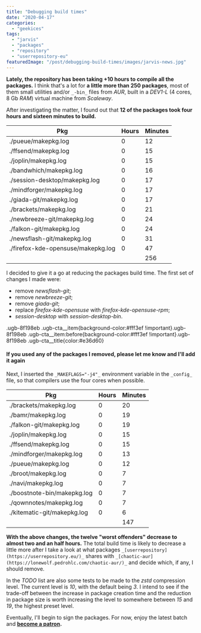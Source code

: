 ```yaml
---
title: "Debugging build times"
date: "2020-04-17"
categories: 
  - "geekices"
tags: 
  - "jarvis"
  - "packages"
  - "repository"
  - "userrepository-eu"
featuredImage: "/post/debugging-build-times/images/jarvis-news.jpg"
---
```


**Lately, the repository has been taking +10 hours to compile all the packages.** I think that's a lot for **a little more than 250 packages**, most of them small utilities and/or `_-bin_` files from _AUR_, built in a _DEV1-L_ (4 cores, 8 Gb _RAM_) virtual machine from _Scaleway_.

After investigating the matter, I found out that **12 of the packages took four hours and sixteen minutes to build.**

| Pkg | Hours | Minutes |
| --- | --- | --- |
| ./pueue/makepkg.log | 0 | 12 |
| ./ffsend/makepkg.log | 0 | 15 |
| ./joplin/makepkg.log | 0 | 15 |
| ./bandwhich/makepkg.log | 0 | 16 |
| ./session-desktop/makepkg.log | 0 | 17 |
| ./mindforger/makepkg.log | 0 | 17 |
| ./giada-git/makepkg.log | 0 | 17 |
| ./brackets/makepkg.log | 0 | 21 |
| ./newbreeze-git/makepkg.log | 0 | 24 |
| ./falkon-git/makepkg.log | 0 | 24 |
| ./newsflash-git/makepkg.log | 0 | 31 |
| ./firefox-kde-opensuse/makepkg.log | 0 | 47 |
|  |  | 256 |

I decided to give it a go at reducing the packages build time. The first set of changes I made were:

- remove _newsflash-git_;
- remove _newbreeze-git_;
- remove _giada-git_;
- replace _firefox-kde-opensuse_ with _firefox-kde-opensuse-rpm_;
- _session-desktop_ with _session-desktop-bin_.

.ugb-8f198eb .ugb-cta\_\_item{background-color:#fff3ef !important}.ugb-8f198eb .ugb-cta\_\_item:before{background-color:#fff3ef !important}.ugb-8f198eb .ugb-cta\_\_title{color:#e36d60}

#### If you used any of the packages I removed, please let me know and I'll add it again

Next, I inserted the `_MAKEFLAGS="-j4"_` environment variable in the `_config_` file, so that compilers use the four cores when possible.

| Pkg | Hours | Minutes |
| --- | --- | --- |
| ./brackets/makepkg.log | 0 | 20 |
| ./bamr/makepkg.log | 0 | 19 |
| ./falkon-git/makepkg.log | 0 | 19 |
| ./joplin/makepkg.log | 0 | 15 |
| ./ffsend/makepkg.log | 0 | 15 |
| ./mindforger/makepkg.log | 0 | 13 |
| ./pueue/makepkg.log | 0 | 12 |
| ./broot/makepkg.log | 0 | 7 |
| ./navi/makepkg.log | 0 | 7 |
| ./boostnote-bin/makepkg.log | 0 | 7 |
| ./qownnotes/makepkg.log | 0 | 7 |
| ./kitematic-git/makepkg.log | 0 | 6 |
|  |  | 147 |

**With the above changes, the twelve "worst offenders" decrease to almost two and an half hours.** The total build time is likely to decrease a little more after I take a look at what packages `_[userrepository](https://userrepository.eu/)_` shares with `_[chaotic-aur](https://lonewolf.pedrohlc.com/chaotic-aur/)_` and decide which, if any, I should remove.

In the _TODO_ list are also some tests to be made to the _zstd_ compression level. The current level is _10_, with the default being _3_. I intend to see if the trade-off between the increase in package creation time and the reduction in package size is worth increasing the level to somewhere between _15_ and _19_, the highest preset level.

Eventually, I'll begin to sign the packages. For now, enjoy the latest batch and **[become a patron](https://www.patreon.com/bePatron?u=31667183&redirect_uri=https%3A%2F%2Fuserrepository.eu%2F&utm_medium=widget).**
